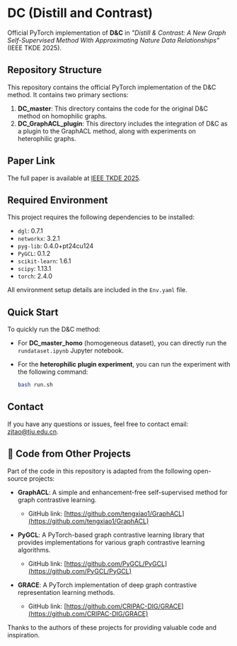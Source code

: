 # DC (Distill and Contrast)

Official PyTorch implementation of **D&C** in *"Distill & Contrast: A New Graph Self-Supervised Method With Approximating Nature Data Relationships"* (IEEE TKDE 2025).

## Repository Structure
This repository contains the official PyTorch implementation of the D&C method. It contains two primary sections:

1. **DC_master**: This directory contains the code for the original D&C method on homophilic graphs.
2. **DC_GraphACL_plugin**: This directory includes the integration of D&C as a plugin to the GraphACL method, along with experiments on heterophilic graphs.

## Paper Link
The full paper is available at [IEEE TKDE 2025](https://ieeexplore.ieee.org/abstract/document/10938656).

## Required Environment

This project requires the following dependencies to be installed:

- `dgl`: 0.7.1
- `networkx`: 3.2.1
- `pyg-lib`: 0.4.0+pt24cu124
- `PyGCL`: 0.1.2
- `scikit-learn`: 1.6.1
- `scipy`: 1.13.1
- `torch`: 2.4.0

All environment setup details are included in the `Env.yaml` file.

## Quick Start

To quickly run the D&C method:

- For **DC_master_homo** (homogeneous dataset), you can directly run the `rundataset.ipynb` Jupyter notebook.
- For the **heterophilic plugin experiment**, you can run the experiment with the following command:

    ```bash
    bash run.sh
    ```

## Contact

If you have any questions or issues, feel free to contact email: [zjtao@tju.edu.cn](mailto:zjtao@tju.edu.cn).


## 🔄 Code from Other Projects

Part of the code in this repository is adapted from the following open-source projects:

- **GraphACL**: A simple and enhancement-free self-supervised method for graph contrastive learning.
  - GitHub link: [https://github.com/tengxiao1/GraphACL](https://github.com/tengxiao1/GraphACL)

- **PyGCL**: A PyTorch-based graph contrastive learning library that provides implementations for various graph contrastive learning algorithms.
  - GitHub link: [https://github.com/PyGCL/PyGCL](https://github.com/PyGCL/PyGCL)

- **GRACE**: A PyTorch implementation of deep graph contrastive representation learning methods.
  - GitHub link: [https://github.com/CRIPAC-DIG/GRACE](https://github.com/CRIPAC-DIG/GRACE)

Thanks to the authors of these projects for providing valuable code and inspiration.
